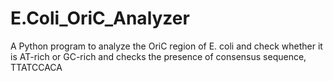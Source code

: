 # E.Coli_OriC_Analyzer
A Python program to analyze the OriC region of E. coli and check whether it is AT-rich or GC-rich and checks the presence of consensus sequence, TTATCCACA
